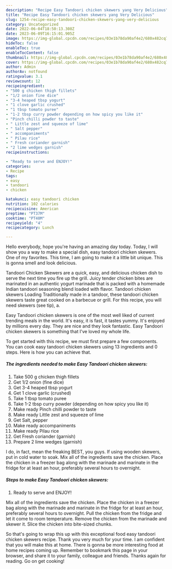 ```yaml
---
description: "Recipe Easy Tandoori chicken skewers yang Very Delicious"
title: "Recipe Easy Tandoori chicken skewers yang Very Delicious"
slug: 1254-recipe-easy-tandoori-chicken-skewers-yang-very-delicious
category: Uncategorized
date: 2022-06-04T18:50:13.308Z
date: 2023-06-09T16:15:01.905Z
image: https://img-global.cpcdn.com/recipes/03e1b78da90af4e2/680x482cq70/easy-tandoori-chicken-skewers-recipe-main-photo.jpg
hideToc: false
enableToc: true
enableTocContent: false
thumbnail: https://img-global.cpcdn.com/recipes/03e1b78da90af4e2/680x482cq70/easy-tandoori-chicken-skewers-recipe-main-photo.jpg
cover: https://img-global.cpcdn.com/recipes/03e1b78da90af4e2/680x482cq70/easy-tandoori-chicken-skewers-recipe-main-photo.jpg
author: Admin
authorAv: notfound
ratingvalue: 3.1
reviewcount: 12
recipeingredient:
- "500 g chicken thigh fillets"
- "1/2 onion fine dice"
- "3-4 heaped tbsp yogurt"
- "1 clove garlic crushed"
- "1 tbsp tomato puree"
- "1-2 tbsp curry powder depending on how spicy you like it"
- "Pinch chilli powder to taste"
- " Little zest and squeeze of lime"
- " Salt pepper"
- " accompaniments"
- " Pilau rice"
- " Fresh coriander garnish"
- "2 lime wedges garnish"
recipeinstructions:

- "Ready to serve and ENJOY!"
categories:
- Recipe
tags:
- easy
- tandoori
- chicken

katakunci: easy tandoori chicken 
nutrition: 102 calories
recipecuisine: American
preptime: "PT37M"
cooktime: "PT40M"
recipeyield: "4"
recipecategory: Lunch

---
```



Hello everybody, hope you're having an amazing day today. Today, I will show you a way to make a special dish, easy tandoori chicken skewers. One of my favorites. This time, I am going to make it a little bit unique. This is gonna smell and look delicious.

Tandoori Chicken Skewers are a quick, easy, and delicious chicken dish to serve the next time you fire up the grill. Juicy tender chicken bites are marinated in an authentic yogurt marinade that is packed with a homemade Indian tandoori seasoning blend loaded with flavor. Tandoori chicken skewers Loading Traditionally made in a tandoor, these tandoori chicken skewers taste great cooked on a barbecue or grill. For this recipe, you will need skewers (see tip), a.

Easy Tandoori chicken skewers is one of the most well liked of current trending meals in the world. It's easy, it is fast, it tastes yummy. It's enjoyed by millions every day. They are nice and they look fantastic. Easy Tandoori chicken skewers is something that I've loved my whole life.


To get started with this recipe, we must first prepare a few components. You can cook easy tandoori chicken skewers using 13 ingredients and 0 steps. Here is how you can achieve that.

<!--inarticleads1-->

##### The ingredients needed to make Easy Tandoori chicken skewers:

1. Take 500 g chicken thigh fillets
1. Get 1/2 onion (fine dice)
1. Get 3-4 heaped tbsp yogurt
1. Get 1 clove garlic (crushed)
1. Take 1 tbsp tomato puree
1. Take 1-2 tbsp curry powder (depending on how spicy you like it)
1. Make ready Pinch chilli powder to taste
1. Make ready  Little zest and squeeze of lime
1. Get  Salt, pepper
1. Make ready  accompaniments
1. Make ready  Pilau rice
1. Get  Fresh coriander (garnish)
1. Prepare 2 lime wedges (garnish)


I do, in fact, mean the freaking BEST, you guys. If using wooden skewers, put in cold water to soak. Mix all of the ingredients save the chicken. Place the chicken in a freezer bag along with the marinade and marinate in the fridge for at least an hour, preferably several hours to overnight. 

<!--inarticleads2-->

##### Steps to make Easy Tandoori chicken skewers:


1. Ready to serve and ENJOY!

Mix all of the ingredients save the chicken. Place the chicken in a freezer bag along with the marinade and marinate in the fridge for at least an hour, preferably several hours to overnight. Pull the chicken from the fridge and let it come to room temperature. Remove the chicken from the marinade and skewer it. Slice the chicken into bite-sized chunks. 

So that's going to wrap this up with this exceptional food easy tandoori chicken skewers recipe. Thank you very much for your time. I am confident that you will make this at home. There is gonna be more interesting food at home recipes coming up. Remember to bookmark this page in your browser, and share it to your family, colleague and friends. Thanks again for reading. Go on get cooking!
